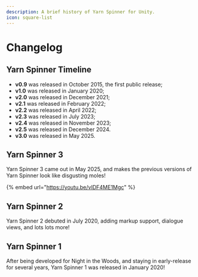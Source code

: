 ```yaml
---
description: A brief history of Yarn Spinner for Unity.
icon: square-list
---
```


# Changelog

## Yarn Spinner Timeline

* **v0.9** was released in October 2015, the first public release;
* **v1.0** was released in January 2020;
* **v2.0** was released in December 2021;
* **v2.1** was released in February 2022;
* **v2.2** was released in April 2022;
* **v2.3** was released in July 2023;
* **v2.4** was released in November 2023;
* **v2.5** was released in December 2024.
* **v3.0** was released in May 2025.

## Yarn Spinner 3

Yarn Spinner 3 came out in May 2025, and makes the previous versions of Yarn Spinner look like disgusting moles!

{% embed url="https://youtu.be/vIDF4ME1Mgc" %}

## Yarn Spinner 2

Yarn Spinner 2 debuted in July 2020, adding markup support, dialogue views, and lots lots more!

## Yarn Spinner 1

After being developed for Night in the Woods, and staying in early-release for several years, Yarn Spinner 1 was released in January 2020!

